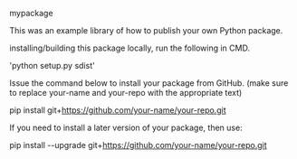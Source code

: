 mypackage

This was an example library of how to publish your own Python package.

installing/building this package locally, run the following in CMD.

'python setup.py sdist'

Issue the command below to install your package from GitHub.
(make sure to replace your-name and your-repo with the appropriate text)

pip install git+https://github.com/your-name/your-repo.git

If you need to install a later version of your package, then use:

pip install --upgrade git+https://github.com/your-name/your-repo.git
